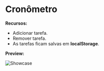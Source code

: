 # Cronômetro

 **Recursos:**
 - Adicionar tarefa.
 - Remover tarefa.
 - As tarefas ficam salvas em __localStorage__.
 
 **Preview:**
 
 ![Showcase](https://media.discordapp.net/attachments/503273624682233856/781020593457594408/unknown.png?width=1008&height=567)
